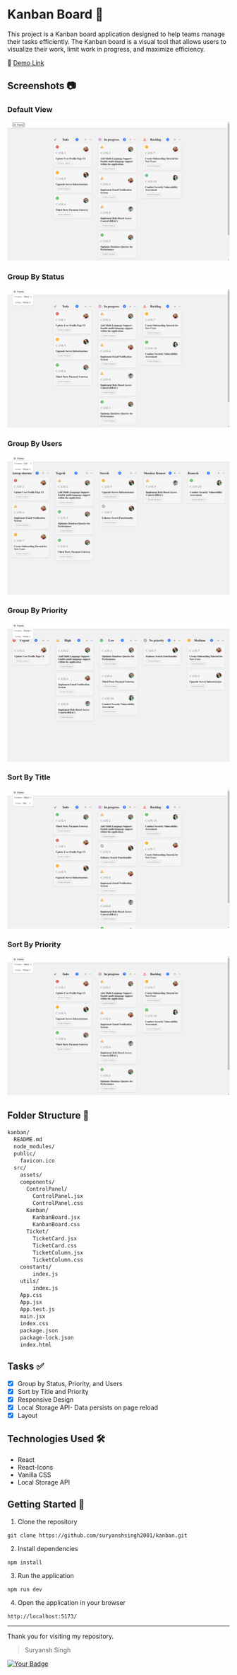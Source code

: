 # Kanban Board 📒

This project is a Kanban board application designed to help teams manage their tasks efficiently. The Kanban board is a visual tool that allows users to visualize their work, limit work in progress, and maximize efficiency.

🔗 [Demo Link](https://kanban--quicksell.vercel.app/)

## Screenshots 📷

### Default View

![Default View](https://github.com/suryanshsingh2001/kanban/blob/main/Screenshots/home.png)

### Group By Status

![Group By Status](https://github.com/suryanshsingh2001/kanban/blob/main/Screenshots/GroupStatus.png)

### Group By Users

![Group By Users](https://github.com/suryanshsingh2001/kanban/blob/main/Screenshots/GroupUser.png)

### Group By Priority

![Group By Priority](https://github.com/suryanshsingh2001/kanban/blob/main/Screenshots/GroupPriority.png)

### Sort By Title
![Sort By Title](https://github.com/suryanshsingh2001/kanban/blob/main/Screenshots/SortTitle.png)

### Sort By Priority
 ![Sort By Priority](https://github.com/suryanshsingh2001/kanban/blob/main/Screenshots/SortPriority.png)

## Folder Structure 📁

```
kanban/
  README.md
  node_modules/
  public/
    favicon.ico
  src/
    assets/
    components/
      ControlPanel/
        ControlPanel.jsx
        ControlPanel.css
      Kanban/
        KanbanBoard.jsx
        KanbanBoard.css
      Ticket/
        TicketCard.jsx
        TicketCard.css
        TicketColumn.jsx
        TicketColumn.css
    constants/
        index.js
    utils/
        index.js
    App.css
    App.jsx
    App.test.js
    main.jsx
    index.css
    package.json
    package-lock.json
    index.html

```

## Tasks ✅

- [x] Group by Status, Priority, and Users
- [x] Sort by Title and Priority
- [x] Responsive Design
- [x] Local Storage API- Data persists on page reload
- [x] Layout

## Technologies Used 🛠️

- React
- React-Icons
- Vanilla CSS
- Local Storage API

## Getting Started 🚀

1. Clone the repository

```
git clone https://github.com/suryanshsingh2001/kanban.git
```

2. Install dependencies

```
npm install
```

3. Run the application

```
npm run dev
```

4. Open the application in your browser

```
http://localhost:5173/
```

----

Thank you for visiting my repository.
>Suryansh Singh

[![Your Badge](https://img.shields.io/badge/-Github-black?style=flat&logo=github)](https://github.com/suryanshsingh2001/)
